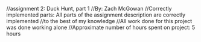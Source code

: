 //assignment 2: Duck Hunt, part 1
//By: Zach McGowan
//Correctly implemented parts: All parts of the assignment description are correctly implemented
//to the best of my knowledge
//All work done for this project was done working alone
//Approximate number of hours spent on project: 5 hours